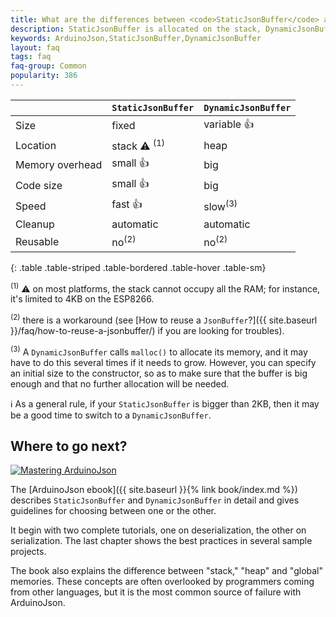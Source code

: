 ```yaml
---
title: What are the differences between <code>StaticJsonBuffer</code> and <code>DynamicJsonBuffer</code>?
description: StaticJsonBuffer is allocated on the stack, DynamicJsonBuffer is allocated on the heap
keywords: ArduinoJson,StaticJsonBuffer,DynamicJsonBuffer
layout: faq
tags: faq
faq-group: Common
popularity: 386
---
```


|                  | `StaticJsonBuffer`  | `DynamicJsonBuffer` |
| ---------------- | ------------------- | ------------------- |
| Size             | fixed               | variable :+1:       |
| Location         | stack :warning: <sup>(1)</sup> | heap     |
| Memory overhead  | small :+1:          | big                 |
| Code size        | small :+1:          | big                 |
| Speed            | fast :+1:           | slow<sup>(3)</sup>  |
| Cleanup          | automatic           | automatic           |
| Reusable         | no<sup>(2)</sup>    | no<sup>(2)</sup>    |
{: .table .table-striped .table-bordered .table-hover .table-sm}

<sup>(1)</sup> :warning: on most platforms, the stack cannot occupy all the RAM; for instance, it's limited to 4KB on the ESP8266.

<sup>(2)</sup> there is a workaround (see [How to reuse a `JsonBuffer`?]({{ site.baseurl }}/faq/how-to-reuse-a-jsonbuffer/) if you are looking for troubles).

<sup>(3)</sup> A `DynamicJsonBuffer` calls `malloc()` to allocate its memory, and it may have to do this several times if it needs to grow. However, you can specify an initial size to the constructor, so as to make sure that the buffer is big enough and that no further allocation will be needed.

:information_source: As a general rule, if your `StaticJsonBuffer` is bigger than 2KB, then it may be a good time to switch to a `DynamicJsonBuffer`.


## Where to go next?

<a href="{{ site.baseurl }}{% link book/index.md %}"><img src="{{site.baseurl}}/images/cover200.png" class="float-right" alt="Mastering ArduinoJson"></a>

The [ArduinoJson ebook]({{ site.baseurl }}{% link book/index.md %}) describes `StaticJsonBuffer` and `DynamicJsonBuffer` in detail and gives guidelines for choosing between one or the other.

It begin with two complete tutorials, one on deserialization, the other on serialization.
The last chapter shows the best practices in several sample projects.

The book also explains the difference between "stack," "heap" and "global" memories. These concepts are often overlooked by programmers coming from other languages, but it is the most common source of failure with ArduinoJson.

